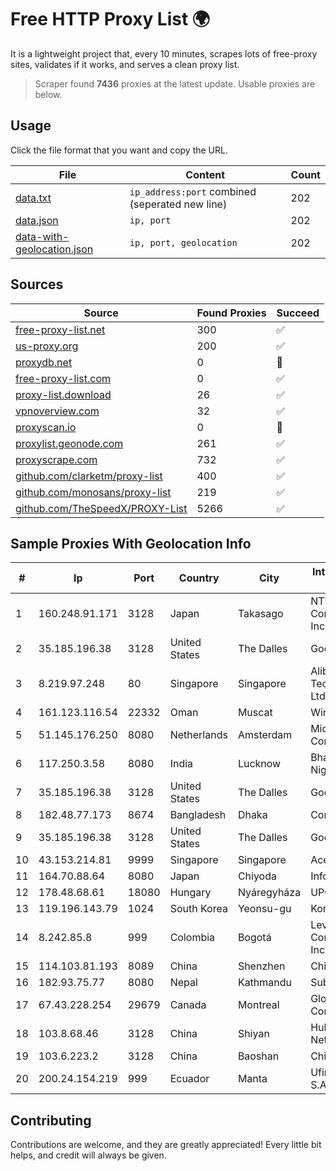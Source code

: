 
# Free HTTP Proxy List 🌍

It is a lightweight project that, every 10 minutes, scrapes lots of free-proxy sites, validates if it works, and serves a clean proxy list.


> Scraper found **7436** proxies at the latest update. Usable proxies are below.

## Usage

Click the file format that you want and copy the URL.


|File|Content|Count|
|----|-------|-----|
|[data.txt](https://raw.githubusercontent.com/themiralay/Proxy-List-World/master/data.txt)|`ip_address:port` combined (seperated new line)|202|
|[data.json](https://raw.githubusercontent.com/themiralay/Proxy-List-World/master/data.json)|`ip, port`|202|
|[data-with-geolocation.json](https://raw.githubusercontent.com/themiralay/Proxy-List-World/master/data-with-geolocation.json)|`ip, port, geolocation`|202|

## Sources

|Source|Found Proxies|Succeed|
|------|-------------|-------|
|[free-proxy-list.net](https://free-proxy-list.net)|300|✅|
|[us-proxy.org](https://www.us-proxy.org)|200|✅|
|[proxydb.net](http://proxydb.net)|0|🚫|
|[free-proxy-list.com](https://free-proxy-list.com/?page=&port=&type%5B%5D=http&type%5B%5D=https&up_time=0&search=Search)|0|✅|
|[proxy-list.download](https://www.proxy-list.download/HTTP)|26|✅|
|[vpnoverview.com](https://vpnoverview.com/privacy/anonymous-browsing/free-proxy-servers)|32|✅|
|[proxyscan.io](https://www.proxyscan.io)|0|🚫|
|[proxylist.geonode.com](https://proxylist.geonode.com/api/proxy-list?limit=300&page=1&sort_by=lastChecked&sort_type=desc&protocols=http,https)|261|✅|
|[proxyscrape.com](https://api.proxyscrape.com/v2/?request=displayproxies&protocol=http&timeout=10000&country=all&ssl=all&anonymity=all)|732|✅|
|[github.com/clarketm/proxy-list](https://raw.githubusercontent.com/clarketm/proxy-list/master/proxy-list-raw.txt)|400|✅|
|[github.com/monosans/proxy-list](https://raw.githubusercontent.com/monosans/proxy-list/main/proxies/http.txt)|219|✅|
|[github.com/TheSpeedX/PROXY-List](https://raw.githubusercontent.com/TheSpeedX/PROXY-List/master/http.txt)|5266|✅|


## Sample Proxies With Geolocation Info

|#|Ip|Port|Country|City|Internet Service Provider|
|-|--|----|-------|----|-------------------------|
|1|160.248.91.171|3128|Japan|Takasago|NTT PC Communications, Inc.|
|2|35.185.196.38|3128|United States|The Dalles|Google LLC|
|3|8.219.97.248|80|Singapore|Singapore|Alibaba (US) Technology Co., Ltd.|
|4|161.123.116.54|22332|Oman|Muscat|Wirels Connect|
|5|51.145.176.250|8080|Netherlands|Amsterdam|Microsoft Corporation|
|6|117.250.3.58|8080|India|Lucknow|Bharat Sanchar Nigam Ltd|
|7|35.185.196.38|3128|United States|The Dalles|Google LLC|
|8|182.48.77.173|8674|Bangladesh|Dhaka|Corporate Office|
|9|35.185.196.38|3128|United States|The Dalles|Google LLC|
|10|43.153.214.81|9999|Singapore|Singapore|Aceville Pte.ltd|
|11|164.70.88.64|8080|Japan|Chiyoda|InfoSphere|
|12|178.48.68.61|18080|Hungary|Nyáregyháza|UPC|
|13|119.196.143.79|1024|South Korea|Yeonsu-gu|Korea Telecom|
|14|8.242.85.8|999|Colombia|Bogotá|Level 3 Communications, Inc.|
|15|114.103.81.193|8089|China|Shenzhen|Chinanet|
|16|182.93.75.77|8080|Nepal|Kathmandu|Subisu Cablenet|
|17|67.43.228.254|29679|Canada|Montreal|GloboTech Communications|
|18|103.8.68.46|3128|China|Shiyan|Hubei Feixun Network Co., Ltd|
|19|103.6.223.2|3128|China|Baoshan|China Unicom|
|20|200.24.154.219|999|Ecuador|Manta|Ufinet Panama S.A.|



## Contributing

Contributions are welcome, and they are greatly appreciated! Every
little bit helps, and credit will always be given.

